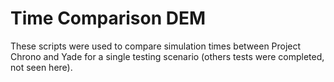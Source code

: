 # Time Comparison DEM
These scripts were used to compare simulation times between Project Chrono and Yade for a single testing scenario (others tests were completed, not seen here).
